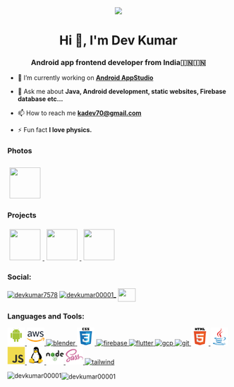 <center>
    <img src="https://images.weserv.nl/?url=https://github.com/Devkumar00001.png?v=4&h=250&w=250&fit=cover&mask=circle&maxage=7d" />
</center>

<h1 align="center">Hi 👋, I'm Dev Kumar</h1>
<h3 align="center">Android app frontend developer from India🇮🇳🇮🇳</h3>

- 🔭 I’m currently working on [**Android AppStudio**](https://github.com/TS-Code-Editor/AndroidAppStudio)

- 💬 Ask me about **Java, Android development, static websites, Firebase database etc...**

- 📫 How to reach me **kadev70@gmail.com**

- ⚡ Fun fact **I love physics.**

<h3>Photos<h3>


<div align="left">
    <a href="https://dl.dropbox.com/scl/fi/wchsx3rebmzzxuwviusys/DevKumar.jpg?rlkey=tj43ujkldoh7yll1vk3w6ie6w&dl=0">
        <img style="padding:5px;" width="70dp" height="70dp" src="https://images.weserv.nl/?url=https://dl.dropbox.com/scl/fi/wchsx3rebmzzxuwviusys/DevKumar.jpg?rlkey=tj43ujkldoh7yll1vk3w6ie6w&dl=0?v=4&fit=cover&mask=circle&maxage=7d" />
    </a>
</div>

<h3 align="left">Projects</h3>

<div align="left">
    <a href="https://github.com/TS-Code-Editor/AndroidAppStudio">
        <img style="padding:5px;" width="70dp" height="70dp" src="https://images.weserv.nl/?url=https://raw.githubusercontent.com/TS-Code-Editor/AndroidAppStudio/main/app/src/main/res/drawable-xxxhdpi/logo.jpg?v=4&h=250&w=250&fit=cover&mask=circle&maxage=7d"/>
    </a>
    <a href="https://github.com/TS-Code-Editor/Android-Code-Editor">
        <img style="padding:5px;" width="70dp" height="70dp" src="https://images.weserv.nl/?url=https://raw.githubusercontent.com/TS-Code-Editor/Android-Code-Editor/dev/app/src/main/res/drawable/logo_black.png?v=4&h=250&w=250&fit=cover&mask=circle&maxage=7d"/>
    </a>
    <a href="https://github.com/TS-Code-Editor/BlockWebBuilder">
        <img style="padding:5px;" width="70dp" height="70dp" src="https://images.weserv.nl/?url=https://raw.githubusercontent.com/TS-Code-Editor/BlockWebBuilder/dev/app/src/main/res/drawable/logo.png?v=4&h=250&w=250&fit=cover&mask=circle&maxage=7d"/>
    </a>
</div>

<h3 align="left">Social:</h3>
<p align="left">
    <a href="https://fb.com/devkumar7578" target="blank"><img align="center" src="https://raw.githubusercontent.com/rahuldkjain/github-profile-readme-generator/master/src/images/icons/Social/facebook.svg" alt="devkumar7578" height="30" width="40" /></a>
    <a href="https://instagram.com/dev7578_" target="blank"><img align="center" src="https://raw.githubusercontent.com/rahuldkjain/github-profile-readme-generator/master/src/images/icons/Social/instagram.svg" alt="devkumar00001_" height="30" width="40" /></a>
    <a href="https://discord.com/invite/vSeCT2u9" target="blank"><img align="center" src="https://raw.githubusercontent.com/rahuldkjain/github-profile-readme-generator/master/src/images/icons/Social/discord.svg" height="30" width="40" /></a>
</p>

<h3 align="left">Languages and Tools:</h3>
<p align="left"> <a href="https://developer.android.com" target="_blank" rel="noreferrer"> <img src="https://raw.githubusercontent.com/devicons/devicon/master/icons/android/android-original-wordmark.svg" alt="android" width="40" height="40"/> </a> <a href="https://aws.amazon.com" target="_blank" rel="noreferrer"> <img src="https://raw.githubusercontent.com/devicons/devicon/master/icons/amazonwebservices/amazonwebservices-original-wordmark.svg" alt="aws" width="40" height="40"/> </a> <a href="https://www.blender.org/" target="_blank" rel="noreferrer"> <img src="https://download.blender.org/branding/community/blender_community_badge_white.svg" alt="blender" width="40" height="40"/> </a> <a href="https://www.w3schools.com/css/" target="_blank" rel="noreferrer"> <img src="https://raw.githubusercontent.com/devicons/devicon/master/icons/css3/css3-original-wordmark.svg" alt="css3" width="40" height="40"/> </a> <a href="https://firebase.google.com/" target="_blank" rel="noreferrer"> <img src="https://www.vectorlogo.zone/logos/firebase/firebase-icon.svg" alt="firebase" width="40" height="40"/> </a> <a href="https://flutter.dev" target="_blank" rel="noreferrer"> <img src="https://www.vectorlogo.zone/logos/flutterio/flutterio-icon.svg" alt="flutter" width="40" height="40"/> </a> <a href="https://cloud.google.com" target="_blank" rel="noreferrer"> <img src="https://www.vectorlogo.zone/logos/google_cloud/google_cloud-icon.svg" alt="gcp" width="40" height="40"/> </a> <a href="https://git-scm.com/" target="_blank" rel="noreferrer"> <img src="https://www.vectorlogo.zone/logos/git-scm/git-scm-icon.svg" alt="git" width="40" height="40"/> </a> <a href="https://www.w3.org/html/" target="_blank" rel="noreferrer"> <img src="https://raw.githubusercontent.com/devicons/devicon/master/icons/html5/html5-original-wordmark.svg" alt="html5" width="40" height="40"/> </a> <a href="https://www.java.com" target="_blank" rel="noreferrer"> <img src="https://raw.githubusercontent.com/devicons/devicon/master/icons/java/java-original.svg" alt="java" width="40" height="40"/> </a> <a href="https://developer.mozilla.org/en-US/docs/Web/JavaScript" target="_blank" rel="noreferrer"> <img src="https://raw.githubusercontent.com/devicons/devicon/master/icons/javascript/javascript-original.svg" alt="javascript" width="40" height="40"/> </a> <a href="https://www.linux.org/" target="_blank" rel="noreferrer"> <img src="https://raw.githubusercontent.com/devicons/devicon/master/icons/linux/linux-original.svg" alt="linux" width="40" height="40"/> </a> <a href="https://nodejs.org" target="_blank" rel="noreferrer"> <img src="https://raw.githubusercontent.com/devicons/devicon/master/icons/nodejs/nodejs-original-wordmark.svg" alt="nodejs" width="40" height="40"/> </a> <a href="https://sass-lang.com" target="_blank" rel="noreferrer"> <img src="https://raw.githubusercontent.com/devicons/devicon/master/icons/sass/sass-original.svg" alt="sass" width="40" height="40"/> </a> <a href="https://tailwindcss.com/" target="_blank" rel="noreferrer"> <img src="https://www.vectorlogo.zone/logos/tailwindcss/tailwindcss-icon.svg" alt="tailwind" width="40" height="40"/> </a> </p>

<p><img align="left" src="https://github-readme-stats.vercel.app/api/top-langs?username=devkumar00001&show_icons=true&locale=en&layout=compact" alt="devkumar00001" /></p>

<p><img align="center" src="https://github-readme-streak-stats.herokuapp.com/?user=devkumar00001&" alt="devkumar00001" /></p>
